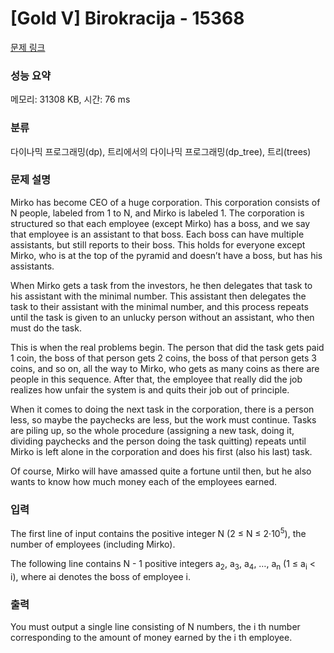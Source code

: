 # [Gold V] Birokracija - 15368 

[문제 링크](https://www.acmicpc.net/problem/15368) 

### 성능 요약

메모리: 31308 KB, 시간: 76 ms

### 분류

다이나믹 프로그래밍(dp), 트리에서의 다이나믹 프로그래밍(dp_tree), 트리(trees)

### 문제 설명

<p>Mirko has become CEO of a huge corporation. This corporation consists of N people, labeled from 1 to N, and Mirko is labeled 1. The corporation is structured so that each employee (except Mirko) has a boss, and we say that employee is an assistant to that boss. Each boss can have multiple assistants, but still reports to their boss. This holds for everyone except Mirko, who is at the top of the pyramid and doesn’t have a boss, but has his assistants.</p>

<p>When Mirko gets a task from the investors, he then delegates that task to his assistant with the minimal number. This assistant then delegates the task to their assistant with the minimal number, and this process repeats until the task is given to an unlucky person without an assistant, who then must do the task.</p>

<p>This is when the real problems begin. The person that did the task gets paid 1 coin, the boss of that person gets 2 coins, the boss of that person gets 3 coins, and so on, all the way to Mirko, who gets as many coins as there are people in this sequence. After that, the employee that really did the job realizes how unfair the system is and quits their job out of principle.</p>

<p>When it comes to doing the next task in the corporation, there is a person less, so maybe the paychecks are less, but the work must continue. Tasks are piling up, so the whole procedure (assigning a new task, doing it, dividing paychecks and the person doing the task quitting) repeats until Mirko is left alone in the corporation and does his first (also his last) task.</p>

<p>Of course, Mirko will have amassed quite a fortune until then, but he also wants to know how much money each of the employees earned.</p>

### 입력 

 <p>The first line of input contains the positive integer N (2 ≤ N ≤ 2·10<sup>5</sup>), the number of employees (including Mirko).</p>

<p>The following line contains N - 1 positive integers a<sub>2</sub>, a<sub>3</sub>, a<sub>4</sub>, …, a<sub>n</sub> (1 ≤ a<sub>i</sub> < i), where ai denotes the boss of employee i.</p>

### 출력 

 <p>You must output a single line consisting of N numbers, the i th number corresponding to the amount of money earned by the i th employee.</p>

